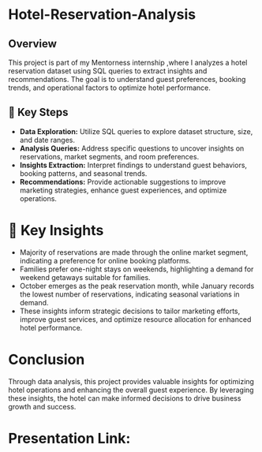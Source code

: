 # Hotel-Reservation-Analysis
## Overview
This project is part of my Mentorness internship ,where  I analyzes a hotel reservation dataset using SQL queries to extract insights and recommendations. The goal is to understand guest preferences, booking trends, and operational factors to optimize hotel performance.

## 📌 Key Steps
- **Data Exploration:** Utilize SQL queries to explore dataset structure, size, and date ranges.
- **Analysis Queries:** Address specific questions to uncover insights on reservations, market segments, and room preferences.
- **Insights Extraction:** Interpret findings to understand guest behaviors, booking patterns, and seasonal trends.
- **Recommendations:** Provide actionable suggestions to improve marketing strategies, enhance guest experiences, and optimize operations.

# 📌 Key Insights
- Majority of reservations are made through the online market segment, indicating a preference for online booking platforms.
- Families prefer one-night stays on weekends, highlighting a demand for weekend getaways suitable for families.
- October emerges as the peak reservation month, while January records the lowest number of reservations, indicating seasonal variations in demand.
- These insights inform strategic decisions to tailor marketing efforts, improve guest services, and optimize resource allocation for enhanced hotel performance.

# Conclusion
Through data analysis, this project provides valuable insights for optimizing hotel operations and enhancing the overall guest experience. By leveraging these insights, the hotel can make informed decisions to drive business growth and success.

#  Presentation Link:
